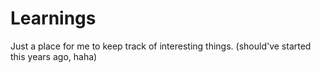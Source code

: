 # Learnings
Just a place for me to keep track of interesting things. (should've started this years ago, haha)

